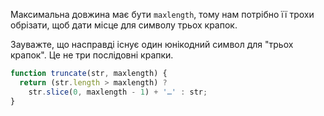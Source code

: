 Максимальна довжина має бути `maxlength`, тому нам потрібно її трохи обрізати, щоб дати місце для символу трьох крапок.

Зауважте, що насправді існує один юнікодний символ для "трьох крапок". Це не три послідовні крапки.

```js run demo
function truncate(str, maxlength) {
  return (str.length > maxlength) ?
    str.slice(0, maxlength - 1) + '…' : str;
}
```
